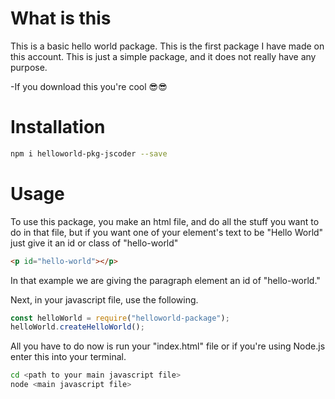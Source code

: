 # What is this

This is a basic hello world package. This is the first package I have made on this account. This is just a simple package, and it does not really have any purpose.

-If you download this you're cool 😎😎

# Installation

```sh
npm i helloworld-pkg-jscoder --save
```

# Usage

To use this package, you make an html file, and do all the stuff you want to do in that file, but if you want one of your element's text to be "Hello World" just give it an id or class of "hello-world"

```html
<p id="hello-world"></p>
```
In that example we are giving the paragraph element an id of "hello-world."

Next, in your javascript file, use the following. 

```js
const helloWorld = require("helloworld-package");
helloWorld.createHelloWorld();
```
All you have to do now is run your "index.html" file or if you're using Node.js enter this into your terminal.

```sh
cd <path to your main javascript file>
node <main javascript file>
```